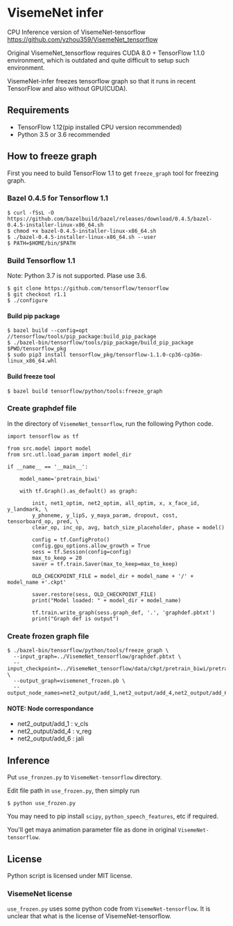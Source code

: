# VisemeNet infer

CPU Inference version of VisemeNet-tensorflow https://github.com/yzhou359/VisemeNet_tensorflow

Original VisemeNet_tensorflow requires CUDA 8.0 + TensorFlow 1.1.0 environment, which is outdated and quite difficult to setup such environment.

VisemeNet-infer freezes tensorflow graph so that it runs in recent TensorFlow and also without GPU(CUDA).

## Requirements

* TensorFlow 1.12(pip installed CPU version recommended)
* Python 3.5 or 3.6 recommended

## How to freeze graph

First you need to build TensorFlow 1.1 to get `freeze_graph` tool for freezing graph.

### Bazel 0.4.5 for Tensorflow 1.1

```
$ curl -fSsL -O https://github.com/bazelbuild/bazel/releases/download/0.4.5/bazel-0.4.5-installer-linux-x86_64.sh
$ chmod +x bazel-0.4.5-installer-linux-x86_64.sh
$ ./bazel-0.4.5-installer-linux-x86_64.sh --user
$ PATH=$HOME/bin/$PATH
```

### Build Tensorflow 1.1

Note: Python 3.7 is not supported. Plase use 3.6.

```
$ git clone https://github.com/tensorflow/tensorflow
$ git checkout r1.1
$ ./configure
```

#### Build pip package
```
$ bazel build --config=opt //tensorflow/tools/pip_package:build_pip_package
$ ./bazel-bin/tensorflow/tools/pip_package/build_pip_package $PWD/tensorflow_pkg
$ sudo pip3 install tensorflow_pkg/tensorflow-1.1.0-cp36-cp36m-linux_x86_64.whl
```


#### Build freeze tool
```
$ bazel build tensorflow/python/tools:freeze_graph
```

### Create graphdef file
In the directory of `VisemeNet_tensorflow`, run the following Python code.

```
import tensorflow as tf

from src.model import model
from src.utl.load_param import model_dir

if __name__ == '__main__':

    model_name='pretrain_biwi'

    with tf.Graph().as_default() as graph:

        init, net1_optim, net2_optim, all_optim, x, x_face_id, y_landmark, \
        y_phoneme, y_lipS, y_maya_param, dropout, cost, tensorboard_op, pred, \
        clear_op, inc_op, avg, batch_size_placeholder, phase = model()

        config = tf.ConfigProto()
        config.gpu_options.allow_growth = True
        sess = tf.Session(config=config)
        max_to_keep = 20
        saver = tf.train.Saver(max_to_keep=max_to_keep)

        OLD_CHECKPOINT_FILE = model_dir + model_name + '/' + model_name +'.ckpt'

        saver.restore(sess, OLD_CHECKPOINT_FILE)
        print("Model loaded: " + model_dir + model_name)

        tf.train.write_graph(sess.graph_def, '.', 'graphdef.pbtxt')
        print("Graph def is output")
```

### Create frozen graph file

```
$ ./bazel-bin/tensorflow/python/tools/freeze_graph \
  --input_graph=../VisemeNet_tensorflow/graphdef.pbtxt \
  --input_checkpoint=../VisemeNet_tensorflow/data/ckpt/pretrain_biwi/pretrain_biwi.ckpt \
  --output_graph=visemenet_frozen.pb \
  --output_node_names=net2_output/add_1,net2_output/add_4,net2_output/add_6
```

#### NOTE: Node correspondance

- net2_output/add_1 : v_cls
- net2_output/add_4 : v_reg
- net2_output/add_6 : jali

## Inference

Put `use_fronzen.py` to `VisemeNet-tensorflow` directory.

Edit file path in `use_frozen.py`, then simply run

```
$ python use_frozen.py
```

You may need to pip install `scipy`, `python_speech_features`, etc if required.

You'll get maya animation parameter file as done in original `VisemeNet-tensorflow`.

## License

Python script is licensed under MIT license.

### VisemeNet license

`use_frozen.py` uses some python code from `VisemeNet-tensorflow`. It is unclear that what is the license of VisemeNet-tensorflow.
